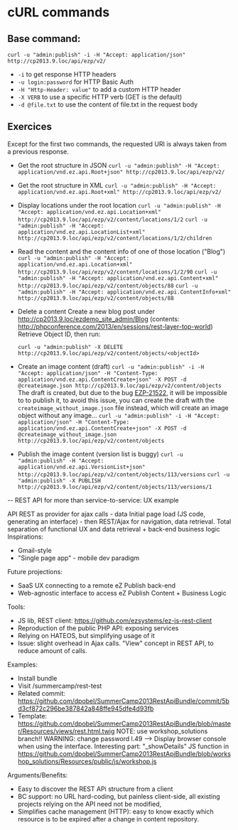 # cURL commands

## Base command:

`curl -u "admin:publish" -i -H "Accept: application/json" http://cp2013.9.loc/api/ezp/v2/`

* `-i` to get response HTTP headers
* `-u login:password` for HTTP Basic Auth
* `-H "Http-Header: value"` to add a custom HTTP header
* `-X VERB` to use a specific HTTP verb (GET is the default)
* `-d @file.txt` to use the content of file.txt in the request body


## Exercices

Except for the first two commands, the requested URI is always taken from a
previous response.

* Get the root structure in JSON
  `curl -u "admin:publish" -H "Accept: application/vnd.ez.api.Root+json" http://cp2013.9.loc/api/ezp/v2/`

* Get the root structure in XML
  `curl -u "admin:publish" -H "Accept: application/vnd.ez.api.Root+xml" http://cp2013.9.loc/api/ezp/v2/`

* Display locations under the root location
  `curl -u "admin:publish" -H "Accept: application/vnd.ez.api.Location+xml" http://cp2013.9.loc/api/ezp/v2/content/locations/1/2`
  `curl -u "admin:publish" -H "Accept: application/vnd.ez.api.LocationList+xml" http://cp2013.9.loc/api/ezp/v2/content/locations/1/2/children`

* Read the content and the content info of one of those location ("Blog")
  `curl -u "admin:publish" -H "Accept: application/vnd.ez.api.Location+xml" http://cp2013.9.loc/api/ezp/v2/content/locations/1/2/90`
  `curl -u "admin:publish" -H "Accept: application/vnd.ez.api.Content+xml" http://cp2013.9.loc/api/ezp/v2/content/objects/88`
  `curl -u "admin:publish" -H "Accept: application/vnd.ez.api.ContentInfo+xml" http://cp2013.9.loc/api/ezp/v2/content/objects/88`

* Delete a content
  Create a new blog post under http://cp2013.9.loc/ezdemo_site_admin/Blog (contents: http://phpconference.com/2013/en/sessions/rest-layer-top-world)
  Retrieve Object ID, then run:

  `curl -u "admin:publish" -X DELETE http://cp2013.9.loc/api/ezp/v2/content/objects/<objectId>`

* Create an image content (draft)
  `curl -u "admin:publish" -i -H "Accept: application/json" -H "Content-Type: application/vnd.ez.api.ContentCreate+json" -X POST -d @createimage.json http://cp2013.9.loc/api/ezp/v2/content/objects`
  The draft is created, but due to the bug [EZP-21522](https://jira.ez.no/browse/EZP-21522), it will be impossible to
  to publish it, to avoid this issue, you can create the draft with the
  `createimage_without_image.json` file instead, which will create an image
  object without any image...
  `curl -u "admin:publish" -i -H "Accept: application/json" -H "Content-Type: application/vnd.ez.api.ContentCreate+json" -X POST -d @createimage_without_image.json http://cp2013.9.loc/api/ezp/v2/content/objects`

* Publish the image content (version list is buggy)
  `curl -u "admin:publish" -H "Accept: application/vnd.ez.api.VersionList+json" http://cp2013.9.loc/api/ezp/v2/content/objects/113/versions`
  `curl -u "admin:publish" -X PUBLISH http://cp2013.9.loc/api/ezp/v2/content/objects/113/versions/1`






--
REST API for more than service-to-service: UX example

API REST as provider for ajax calls - data
Initial page load (JS code, generating an interface) - then REST/Ajax for navigation, data retrieval. 
Total separation of functional UX and data retrieval + back-end business logic
Inspirations:
* Gmail-style
* "Single page app" - mobile dev paradigm

Future projections:
* SaaS UX connecting to a remote eZ Publish back-end
* Web-agnostic interface to access eZ Publish Content + Business Logic

Tools:
* JS lib, REST client: https://github.com/ezsystems/ez-js-rest-client
* Reproduction of the public PHP API: exposing services
* Relying on HATEOS, but simplifying usage of it
* Issue: slight overhead in Ajax calls.
  "View" concept in REST API, to reduce amount of calls.

Examples:
* Install bundle
* Visit /summercamp/rest-test
* Related commit: 
  https://github.com/dpobel/SummerCamp2013RestApiBundle/commit/5bd3cf872c296be387842a848ffe945dfe4d93fb
* Template: https://github.com/dpobel/SummerCamp2013RestApiBundle/blob/master/Resources/views/rest.html.twig
  NOTE: use workshop_solutions branch!!
  WARNING: change password l.49
  --> Display browser console when using the interface. Interesting part: "_showDetails" JS function in https://github.com/dpobel/SummerCamp2013RestApiBundle/blob/workshop_solutions/Resources/public/js/workshop.js

Arguments/Benefits: 
* Easy to discover the REST APi structure from a client
* BC support: no URL hard-coding, but painless client-side, all existing projects relying on the API need not be modified,
* Simplifies cache management (HTTP): easy to know exactly which resource is to be expired after a change in content repository.










